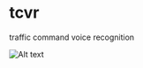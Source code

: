 # tcvr
traffic command voice recognition

![Alt text](https://github.com/yguan004/tcvr/blob/master/doc/ml_architecture.png "Architecture")
